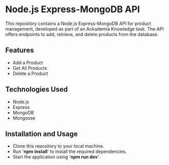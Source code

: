 # Node.js Express-MongoDB API 

This repository contains a Node.js Express-MongoDB API for product management, developed as part of an Ackademia Knowledge task.
The API offers endpoints to add, retrieve, and delete products from the database.

## Features
- Add a Product
- Get All Products
- Delete a Product

## Technologies Used
- Node.js
- Express
- MongoDB
- Mongoose

## Installation and Usage

- Clone this repository to your local machine.
- Run '**npm install**' to install the required dependencies.
- Start the application using '**npm run dev**'.

